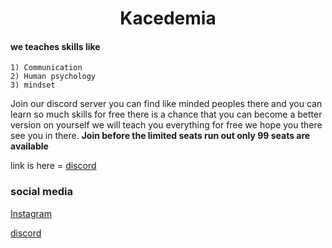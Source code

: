<div align="center">
<h1>Kacedemia</h1>
</div>



#### we teaches skills like 

    1) Communication 
    2) Human psychology 
    3) mindset 


Join our discord server you can find like minded peoples there and you can learn so much skills for free there is a chance that you can become a better version on yourself we will teach you everything for free we hope you there see you in there. **Join before the limited seats run out only 99 seats are available**

link is here = [discord](https://discord.gg/H3VwFpcAbS)





### social media
    
[Instagram](https://www.instagram.com/k_acedemia?igsh=bXQ5eGs5c3l5ancw)

[discord](https://discord.gg/H3VwFpcAbS)
